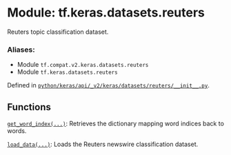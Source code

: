 <div itemscope itemtype="http://developers.google.com/ReferenceObject">
<meta itemprop="name" content="tf.keras.datasets.reuters" />
<meta itemprop="path" content="Stable" />
</div>

# Module: tf.keras.datasets.reuters

Reuters topic classification dataset.

### Aliases:

* Module `tf.compat.v2.keras.datasets.reuters`
* Module `tf.keras.datasets.reuters`



Defined in [`python/keras/api/_v2/keras/datasets/reuters/__init__.py`](/code/stable/tensorflow/python/keras/api/_v2/keras/datasets/reuters/__init__.py).

<!-- Placeholder for "Used in" -->


## Functions

[`get_word_index(...)`](../../../tf/keras/datasets/reuters/get_word_index.md): Retrieves the dictionary mapping word indices back to words.

[`load_data(...)`](../../../tf/keras/datasets/reuters/load_data.md): Loads the Reuters newswire classification dataset.


